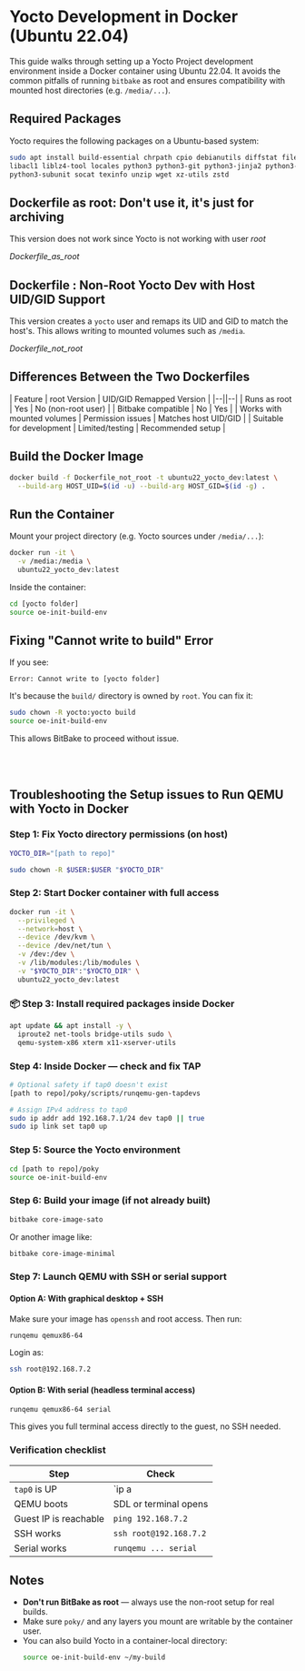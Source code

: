 # Yocto Development in Docker (Ubuntu 22.04)


This guide walks through setting up a Yocto Project development environment inside a Docker container using Ubuntu 22.04. It avoids the common pitfalls of running `bitbake` as root and ensures compatibility with mounted host directories (e.g. `/media/...`).



## Required Packages

Yocto requires the following packages on a Ubuntu-based system:

```bash
sudo apt install build-essential chrpath cpio debianutils diffstat file gawk gcc git iputils-ping \
libacl1 liblz4-tool locales python3 python3-git python3-jinja2 python3-pexpect python3-pip \
python3-subunit socat texinfo unzip wget xz-utils zstd
```



## Dockerfile as root: Don't use it, it's just for archiving

This version does not work since Yocto is not working with user *root*

*Dockerfile_as_root*



## Dockerfile : Non-Root Yocto Dev with Host UID/GID Support

This version creates a `yocto` user and remaps its UID and GID to match the host's. This allows writing to mounted volumes such as `/media`.

*Dockerfile_not_root*

## Differences Between the Two Dockerfiles

| Feature                      | root Version         | UID/GID Remapped Version   |
|--||--|
| Runs as root                | Yes                | No (non-root user)       |
| Bitbake compatible          | No                 | Yes                      |
| Works with mounted volumes  | Permission issues  | Matches host UID/GID     |
| Suitable for development    | Limited/testing   | Recommended setup         |



## Build the Docker Image

```bash
docker build -f Dockerfile_not_root -t ubuntu22_yocto_dev:latest \
  --build-arg HOST_UID=$(id -u) --build-arg HOST_GID=$(id -g) .
```



## Run the Container

Mount your project directory (e.g. Yocto sources under `/media/...`):

```bash
docker run -it \
  -v /media:/media \
  ubuntu22_yocto_dev:latest
```

Inside the container:
```bash
cd [yocto folder]
source oe-init-build-env
```



## Fixing "Cannot write to build" Error

If you see:
```
Error: Cannot write to [yocto folder]
```

It's because the `build/` directory is owned by `root`. You can fix it:

```bash
sudo chown -R yocto:yocto build
source oe-init-build-env
```

This allows BitBake to proceed without issue.

<br>
<br>

## Troubleshooting the Setup issues to Run QEMU with Yocto in Docker

### Step 1: Fix Yocto directory permissions (on host)

```bash
YOCTO_DIR="[path to repo]"

sudo chown -R $USER:$USER "$YOCTO_DIR"
```



### Step 2: Start Docker container with full access

```bash
docker run -it \
  --privileged \
  --network=host \
  --device /dev/kvm \
  --device /dev/net/tun \
  -v /dev:/dev \
  -v /lib/modules:/lib/modules \
  -v "$YOCTO_DIR":"$YOCTO_DIR" \
  ubuntu22_yocto_dev:latest
```



### 📦 Step 3: Install required packages inside Docker

```bash
apt update && apt install -y \
  iproute2 net-tools bridge-utils sudo \
  qemu-system-x86 xterm x11-xserver-utils
```



### Step 4: Inside Docker — check and fix TAP

```bash
# Optional safety if tap0 doesn't exist
[path to repo]/poky/scripts/runqemu-gen-tapdevs

# Assign IPv4 address to tap0
sudo ip addr add 192.168.7.1/24 dev tap0 || true
sudo ip link set tap0 up
```



### Step 5: Source the Yocto environment

```bash
cd [path to repo]/poky
source oe-init-build-env
```



### Step 6: Build your image (if not already built)

```bash
bitbake core-image-sato
```

Or another image like:

```bash
bitbake core-image-minimal
```



### Step 7: Launch QEMU with SSH or serial support

#### Option A: With graphical desktop + SSH

Make sure your image has `openssh` and root access. Then run:

```bash
runqemu qemux86-64
```

Login as:
```bash
ssh root@192.168.7.2
```

#### Option B: With serial (headless terminal access)

```bash
runqemu qemux86-64 serial
```

This gives you full terminal access directly to the guest, no SSH needed.


### Verification checklist

| Step                     | Check                       |
|--|--|
| `tap0` is UP             | `ip a | grep tap0`          |
| QEMU boots               | SDL or terminal opens       |
| Guest IP is reachable    | `ping 192.168.7.2`          |
| SSH works                | `ssh root@192.168.7.2`      |
| Serial works             | `runqemu ... serial`        |



## Notes

- **Don't run BitBake as root** — always use the non-root setup for real builds.
- Make sure `poky/` and any layers you mount are writable by the container user.
- You can also build Yocto in a container-local directory:
  ```bash
  source oe-init-build-env ~/my-build
  ```
